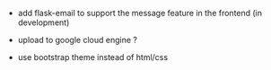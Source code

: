 - add flask-email to support the message feature in the frontend (in development)

- upload to google cloud engine ?

- use bootstrap theme instead of html/css